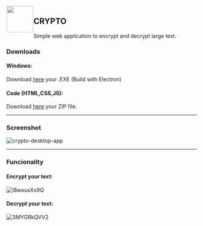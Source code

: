 <img src="https://user-images.githubusercontent.com/48721794/71516675-95bd8b80-28aa-11ea-863d-8de1fa99c145.png" width="70px" align="left" hspace="1" vspace="1">

## CRYPTO
Simple web application to encrypt and decrypt large text.

### Downloads

#### Windows:

Download [here](https://github.com/massinlaaouaj/CRYPTO/releases/tag/v1.0) your .EXE (Build with Electron)

#### Code (HTML,CSS,JS):

Download [here](https://github.com/massinlaaouaj/CRYPTO/releases/tag/v1.0) your ZIP file.

<hr>

### Screenshot

![crypto-desktop-app](https://user-images.githubusercontent.com/48721794/71518543-b50ce680-28b3-11ea-8908-c584d167478a.PNG)

<hr>

### Funcionality

#### Encrypt your text:

![l8wxusXx9Q](https://user-images.githubusercontent.com/48721794/71529663-25ccf680-28e6-11ea-9e96-4bd705edf86f.gif)

#### Decrypt your text:

![3MYGRkQVV2](https://user-images.githubusercontent.com/48721794/71529775-ccb19280-28e6-11ea-870a-c777625c0460.gif)
